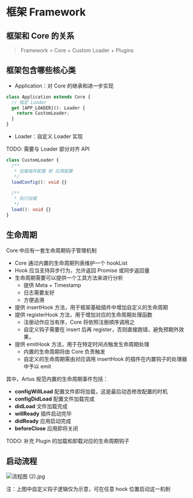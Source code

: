 # 框架 Framework

## 框架和 Core 的关系

> Framework = Core + Custom Loader + Plugins

## 框架包含哪些核心类

- Application：对 Core 的继承和进一步实现

```typescript
class Application extends Core {
  // 指定 Loader
  get [APP_LOADER](): Loader {
    return CustomLoader;
  }
}
```

- Loader：自定义 Loader 实现

TODO: 需要与 Loader 部分对齐 API

```typescript
class CustomLoader {
  /**
   * 加载插件配置 和 应用配置
   */
  loadConfig(): void {}  
  
  /**
   * 执行加载
   */
  load(): void {}
}
```

## 生命周期

Core 中应有一套生命周期钩子管理机制

- Core 通过内置的生命周期列表维护一个 hookList
- Hook 应当支持异步行为，允许返回 Promise 或同步返回量
- 生命周期需要可以提供一个工具方法来进行分析
  - 提供 Meta + Timestamp
  - 日志需要友好
  - 方便追溯
- 提供 insertHook 方法，用于框架基础插件中增加自定义的生命周期
- 提供 registerHook 方法，用于增加对应的生命周期处理函数
  - 注册动作应当有序，Core 将依照注册顺序调用之
  - 自定义钩子需要在 insert 后再 register，否则直接跑错，避免预期外效果，
- 提供 emitHook 方法，用于在特定时间点触发生命周期处理
  - 内置的生命周期将由 Core 负责触发
  - 自定义的生命周期需由对应调用 insertHook 的插件在内置钩子的处理器中予以 emit

其中，Artus 规范内置的生命周期事件包括：

- **configWillLoad** 配置文件即将加载，这是最后动态修改配置的时机
- **configDidLoad** 配置文件加载完成
- **didLoad** 文件加载完成
- **willReady** 插件启动完毕
- **didReady** 应用启动完成
- **beforeClose** 应用即将关闭

TODO: 补充 Plugin 的加载和卸载对应的生命周期钩子

## 启动流程

![流程图 (2).jpg](https://p-bytetech.bytedance.net/tos-cn-i-vz0z6vmpra/d7d9df706f6e4824896b9d3a7aead3e9~tplv-vz0z6vmpra-image.image)

注：上图中自定义钩子逻辑仅为示意，可在任意 hook 位置启动这一机制
